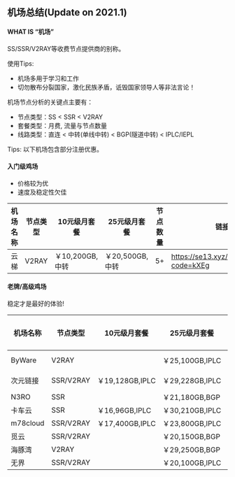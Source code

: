 

## 机场总结(Update on 2021.1)

#### WHAT IS “机场”

SS/SSR/V2RAY等收费节点提供商的别称。

使用Tips:

- 机场多用于学习和工作
- 切勿散布分裂国家，激化民族矛盾，诋毁国家领导人等非法言论！


机场节点分析的关键点主要有：
- 节点类型：SS < SSR < V2RAY
- 套餐类型：月费, 流量与节点数量
- 线路类型：直连 < 中转(单线中转) < BGP(隧道中转) < IPLC/IEPL


Tips: 以下机场包含部分注册优惠。

#### 入门级鸡场

- 价格较为优
- 速度及稳定性欠佳

| 机场名称 | 节点类型 | 10元级月套餐    | 25元级月套餐    | 节点数量 | 链接                                        |
| -------- | -------- | --------------- | --------------- | -------- | ------------------------------------------- |
| 云梯     | V2RAY    | ￥10,200GB,中转 | ￥20,500GB,中转 | 5+       | https://se13.xyz/auth/register?code=kXEg    |


#### 老牌/高级鸡场

稳定才是最好的体验!

| 机场名称 | 节点类型  | 10元级月套餐    | 25元级月套餐    | 50元级月套餐    | 节点数 | 链接                                       | 优惠码        |
| -------- | --------- | --------------- | --------------- | --------------- | ------ | ------------------------------------------ | ------------- |
| ByWare   | V2RAY     |                 | ￥25,100GB,IPLC | ￥45,180GB,IPLC | 10+    | https://bywave.io/aff.php?aff=3866         | 2021(30%off!) |
| 次元链接 | SSR/V2RAY | ￥19,128GB,IPLC | ￥29,228GB,IPLC | ￥49,430GB,IPLC | 60+    | https://cylink.wtf/auth/register?code=E3uE |               |
| N3RO     | SSR       |                 | ￥21,180GB,BGP  | ￥33,400GB,IPLC | 44+    | https://n3ro.best/user/shop                | n3ro-limbopro |
| 卡车云   | SSR       | ￥16,96GB,IPLC  | ￥30,210GB,IPLC |                 | 30+    | https://kcjisu.icu/user/shop               |               |
| m78cloud | SSR/V2RAY | ￥17,400GB,IPLC | ￥23,800GB,IPLC |                 | 19+    | https://dd.sb/RJp8t                        |               |
| 觅云     | SSR/V2RAY |                 | ￥20,150GB,BGP  | ￥40,300GB,BGP  | 52+    | https://dd.sb/fhpvW                        |               |
| 海豚湾   | V2RAY     |                 | ￥29,250GB,BGP  | ￥49,500GB,IPLC |        | https://dd.sb/Wvy06                        |               |
| 无界     | SSR/V2RAY |                 | ￥20,100GB,IPLC | ￥40,250GB,IPLC |        | https://dd.sb/0AtEE                        |               |
